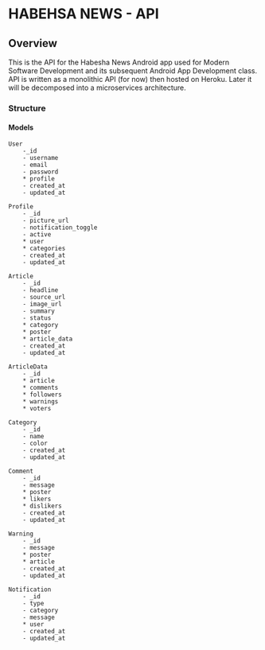 # HABEHSA NEWS - API

## Overview
This is the API for the Habesha News Android app used for Modern Software
Development and its subsequent Android App Development class. API is
written as a monolithic API (for now) then hosted on Heroku. Later it will
be decomposed into a microservices architecture.

### Structure
#### Models
    User
        -_id
        - username
        - email
        - password
        * profile
        - created_at
        - updated_at

    Profile
        - _id
        - picture_url
        - notification_toggle
        - active
        * user
        * categories
        - created_at
        - updated_at

    Article
        - _id
        - headline
        - source_url
        - image_url
        - summary
        - status
        * category
        * poster
        * article_data
        - created_at
        - updated_at

    ArticleData
        - _id
        * article
        * comments
        * followers
        * warnings
        * voters

    Category
        - _id
        - name
        - color
        - created_at
        - updated_at

    Comment
        - _id
        - message
        * poster
        * likers
        * dislikers
        - created_at
        - updated_at

    Warning
        - _id
        - message
        * poster
        * article
        - created_at
        - updated_at

    Notification
        - _id
        - type
        - category
        - message
        * user
        - created_at
        - updated_at
